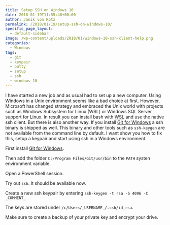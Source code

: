 ```yaml
---
title: Setup SSH on Windows 10
date: 2018-01-19T11:55:48+00:00
author: Janik von Rotz
permalink: /2018/01/19/setup-ssh-on-windows-10/
specific_page_layout:
  - default-sidebar
image: /wp-content/uploads/2018/01/windows-10-ssh-client-help.png
categories:
  - Windows
tags:
  - git
  - keypair
  - putty
  - setup
  - ssh
  - windows 10
---
```

I have started a new job and as usual had to set up a new computer. Using Windows in a Unix environment seems like a bad choice at first. However, Microsoft has changed strategy and embraced the Unix world with projects such as Windows Subsystem for Linux (WSL) or Windows SQL Server support for Linux. In result you can install bash with [WSL](https://docs.microsoft.com/en-us/windows/wsl/install-win10) and use the native ssh client. But there is also another way. If you install [Git for Windows](https://git-scm.com/download/win) a ssh binary is shipped as well. This binary and other tools such as `ssh-keygen` are not available from the command line by default. I want show you how to fix this, setup a keypair and start using ssh in a Windows environment.
<!--more-->

First install [Git for Windows](https://git-scm.com/download/win).

Then add the folder `C:/Program Files/Git/usr/bin` to the `PATH` systen environment variable.

Open a PowerShell session.

Try out `ssh`. It should be available now.

Create a new ssh keypair by entering `ssh-keygen -t rsa -b 4096 -C _COMMENT_`

The keys are stored under `/c/Users/_USERNAME_/.ssh/id_rsa`. 

Make sure to create a backup of your private key and encrypt your drive.